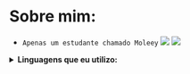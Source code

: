 #  Sobre mim:
- `Apenas um estudante chamado Moleey`
  <img src="https://github-readme-stats.vercel.app/api?username=Moleey&show_icons=true&theme=highcontrast&title_color=00FFFF&text_color=fff&icon_color=00FFFF">
 ![](https://komarev.com/ghpvc/?username=Moleey&color=00FFFF&style=plastic&labelcolor=black&label=viewers)
<details>
  <summary><b>Linguagens que eu utilizo: </b></summary>
<p align="center">
</p>

![python](https://img.shields.io/badge/Python-000000?style=for-the-badge&logo=python&logoColor=00FFFF)
![git](https://img.shields.io/badge/-git-000000?style=for-the-badge&logo=git&logoColor=00FFFF)
<br>
![github](https://img.shields.io/badge/-github-black?style=for-the-badge&logo=github&logoColor=00FFFF)
![MD](https://img.shields.io/badge/Markdown-000000?style=for-the-badge&logo=markdown&logoColor=00FFFF)

![Repo 1](https://github-readme-stats.vercel.app/api/pin/?username=Moleey&repo=Arquivos-Mobile&show_icons=true&theme=highcontrast&title_color=00FFFF&text_color=fff&icon_color=00FFFF)
![Repo 2](https://github-readme-stats.vercel.app/api/pin/?username=Moleey&repo=DeviceId-Checker&show_icons=true&theme=highcontrast&title_color=00FFFF&text_color=fff&icon_color=00FFFF)
<img height="180em" src="https://github-readme-stats.vercel.app/api/top-langs/?username=Moleey&layout=compact&langs_count=7&theme=highcontrast&title_color=00FFFF&text_color=fff&icon_color=00FFFF"/>
<details>
  <summary><b>Passa Tempos: </b></summary>
<p align="center">
</p>

![Assistir Animes](https://img.shields.io/badge/-Assistir%20Animes-000000?style=for-the-badge&logo=Crunchyroll&logoColor=00FFFF)
![Jogar](https://img.shields.io/badge/Jogar-000000?style=for-the-badge&logo=steam&logoColor=00FFFF)
![Programar](https://img.shields.io/badge/Programar-000000?style=for-the-badge&logo=python&logoColor=00FFFF)
![Assistir Videos](https://img.shields.io/badge/Assistir%20Videos-000000?style=for-the-badge&logo=youtube&logoColor=00FFFF)
![Músicas](https://img.shields.io/badge/Ouvir%20Músicas-000000?&style=for-the-badge&logo=spotify&logoColor=00FFFF)
